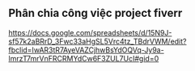 ## Phân chia công việc project fiverr

https://docs.google.com/spreadsheets/d/15N9J-sf57k2aBRrD_3Fwc33aHgSL5Vrc4tz_TBdrVWM/edit?fbclid=IwAR3tR7AyeVAZCjhwBsYdOQVq-Jy9a-lmrzT7mrVnFRCRMYdCw6F3ZUL7UcI#gid=0

